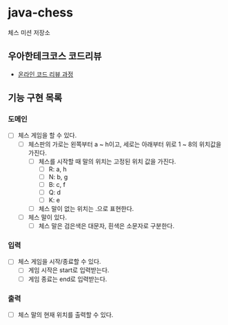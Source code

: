 # java-chess

체스 미션 저장소

## 우아한테크코스 코드리뷰

- [온라인 코드 리뷰 과정](https://github.com/woowacourse/woowacourse-docs/blob/master/maincourse/README.md)


## 기능 구현 목록
### 도메인
- [ ] 체스 게임을 할 수 있다.
  - [ ] 체스판의 가로는 왼쪽부터 a ~ h이고, 세로는 아래부터 위로 1 ~ 8의 위치값을 가진다.
    - [ ] 체스를 시작할 때 말의 위치는 고정된 위치 값을 가진다.
      - [ ] R: a, h
      - [ ] N: b, g
      - [ ] B: c, f
      - [ ] Q: d
      - [ ] K: e
    - [ ] 체스 말이 없는 위치는 .으로 표현한다.
  - [ ] 체스 말이 있다.
    - [ ] 체스 말은 검은색은 대문자, 흰색은 소문자로 구분한다.

### 입력
- [ ] 체스 게임을 시작/종료할 수 있다.
  - [ ] 게임 시작은 start로 입력받는다.
  - [ ] 게임 종료는 end로 입력받는다.

### 출력
- [ ] 체스 말의 현재 위치를 출력할 수 있다.
